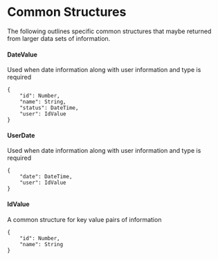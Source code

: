 # Common Structures

The following outlines specific common structures that maybe returned from larger data sets of information.

#### DateValue

Used when date information along with user information and type is required

```
{
    "id": Number,
    "name": String,
    "status": DateTime,
    "user": IdValue
}
```


#### UserDate

Used when date information along with user information and type is required

```
{
    "date": DateTime,
    "user": IdValue
}
```


#### IdValue

A common structure for key value pairs of information

```
{
    "id": Number,
    "name": String
}
```
